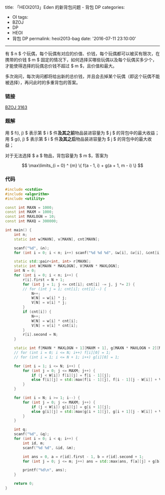 title: 「HEOI2013」Eden 的新背包问题 - 背包 DP
categories:
  - OI
tags:
  - BZOJ
  - DP
  - HEOI
  - 背包 DP
permalink: heoi2013-bag
date: '2016-07-11 23:10:00'
---

有 $ n $ 个玩偶，每个玩偶有对应的价值、价钱，每个玩偶都可以被买有限次，在携带的价钱 $ m $ 固定的情况下，如何选择买哪些玩偶以及每个玩偶买多少个，才能使得选择的玩偶总价钱不超过 $ m $，且价值和最大。

多次询问，每次询问都将给出新的总价钱，并且会去掉某个玩偶（即这个玩偶不能被选择），再问此时的多重背包的答案。

<!-- more -->

### 链接

[BZOJ 3163](http://www.lydsy.com/JudgeOnline/problem.php?id=3163)

### 题解

用 $ f(i, j) $ 表示第 $ i $ 件**及其之前**物品装进容量为 $ j $ 的背包中的最大收益；用 $ g(i, j) $ 表示第 $ i $ 件**及其之后**物品装进容量为 $ j $ 的背包中的最大收益；

对于无法选择 $ a $ 物品，背包容量为 $ m $，答案为

$$ \max\limits_{i = 0} ^ {m} \{ f(a - 1, i) + g(a + 1, m - i) \} $$

### 代码

```cpp
#include <cstdio>
#include <algorithm>
#include <utility>

const int MAXN = 1000;
const int MAXM = 1000;
const int MAXLOGN = 10;
const int MAXQ = 300000;

int main() {
    int n;
    static int w[MAXN], v[MAXN], cnt[MAXN];

    scanf("%d", &n);
    for (int i = 0; i < n; i++) scanf("%d %d %d", &w[i], &v[i], &cnt[i]);

    static std::pair<int, int> r[MAXN];
    static int W[MAXN * MAXLOGN], V[MAXN * MAXLOGN];
    int N = 0;
    for (int i = 0; i < n; i++) {
        r[i].first = N + 1;
        for (int j = 1; j <= cnt[i]; cnt[i] -= j, j *= 2) {
        // for (int j = 1; cnt[i]; cnt[i]--) {
            N++;
            W[N] = w[i] * j;
            V[N] = v[i] * j;
        }
        if (cnt[i]) {
            N++;
            W[N] = w[i] * cnt[i];
            V[N] = v[i] * cnt[i];
        }
        r[i].second = N;
    }

    static int f[MAXN * MAXLOGN + 1][MAXM + 1], g[MAXN * MAXLOGN + 2][MAXM + 1];
    // for (int i = 0; i <= N; i++) f[i][0] = 1;
    // for (int i = 1; i <= N + 1; i++) g[i][0] = 1;

    for (int i = 1; i <= N; i++) {
        for (int j = 0; j <= MAXM; j++) {
            if (j < W[i]) f[i][j] = f[i - 1][j];
            else f[i][j] = std::max(f[i - 1][j], f[i - 1][j - W[i]] + V[i]);
        }
    }

    for (int i = N; i >= 1; i--) {
        for (int j = 0; j <= MAXM; j++) {
            if (j < W[i]) g[i][j] = g[i + 1][j];
            else g[i][j] = std::max(g[i + 1][j], g[i + 1][j - W[i]] + V[i]);
        }
    }

    int q;
    scanf("%d", &q);
    for (int i = 0; i < q; i++) {
        int id, m;
        scanf("%d %d", &id, &m);

        int ans = 0, a = r[id].first - 1, b = r[id].second + 1;
        for (int j = 0; j <= m; j++) ans = std::max(ans, f[a][j] + g[b][m - j]);

        printf("%d\n", ans);
    }

    return 0;
}
```